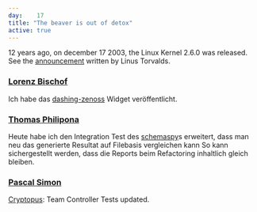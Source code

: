 ```yaml
---
day: 	17
title: "The beaver is out of detox"
active: true
---
```

12 years ago, on december 17 2003, the Linux Kernel 2.6.0 was released. See the [announcement](http://lkml.iu.edu/hypermail/linux/kernel/0312.2/0348.html) written by Linus Torvalds.

### [Lorenz Bischof](https://github.com/lbischof)
Ich habe das [dashing-zenoss](https://github.com/lbischof/dashing-zenoss) Widget veröffentlicht.

### [Thomas Philipona](https://github.com/phil-pona)
Heute habe ich den Integration Test des [schemaspy](https://github.com/drnoa/schemaspy)s erweitert, dass man neu das generierte Resultat auf Filebasis vergleichen kann So kann sichergestellt werden, dass die Reports beim Refactoring inhaltlich gleich bleiben.

### [Pascal Simon](https://github.com/psunix)
[Cryptopus](https://github.com/puzzle/cryptopus): Team Controller Tests updated.
